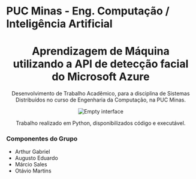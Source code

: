 # PUC Minas - Eng. Computação / Inteligência Artificial
<h1 align="center">Aprendizagem de Máquina utilizando a API de detecção facial do Microsoft Azure</h1>
<p align="center">Desenvolvimento de Trabalho Acadêmico, para a disciplina de Sistemas Distribuídos no curso de Engenharia da Computação, na PUC Minas.</p>

<p align="center">
    <img src="https://i.imgur.com/qg1SO1P.png" alt="Empty interface">
</p>
<p align="center">Trabalho realizado em Python, disponibilizados código e executável.</p>

### Componentes do Grupo
 - Arthur Gabriel
 - Augusto Eduardo
 - Márcio Sales
 - Otávio Martins
